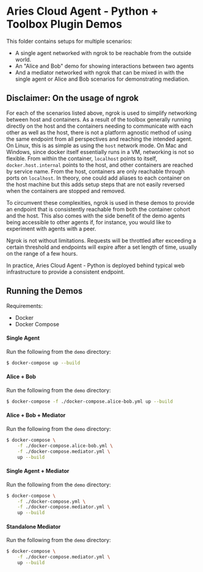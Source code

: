 Aries Cloud Agent - Python + Toolbox Plugin Demos
=================================================

This folder contains setups for multiple scenarios:

- A single agent networked with ngrok to be reachable from the outside world.
- An "Alice and Bob" demo for showing interactions between two agents
- And a mediator networked with ngrok that can be mixed in with the single agent
  or Alice and Bob scenarios for demonstrating mediation.

## Disclaimer: On the usage of ngrok

For each of the scenarios listed above, ngrok is used to simplify networking
between host and containers. As a result of the toolbox generally running
directly on the host and the containers needing to communicate with each other
as well as the host, there is not a platform agnostic method of using the same
endpoint from all perspectives and reaching the intended agent. On Linux, this
is as simple as using the `host` network mode. On Mac and Windows, since docker
itself essentially runs in a VM, networking is not so flexible. From within the
container, `localhost` points to itself, `docker.host.internal` points to the
host, and other containers are reached by service name. From the host,
containers are only reachable through ports on `localhost`. In theory, one could
add aliases to each container on the host machine but this adds setup steps that
are not easily reversed when the containers are stopped and removed.

To circumvent these complexities, ngrok is used in these demos to provide an
endpoint that is consistently reachable from both the container cohort and the
host. This also comes with the side benefit of the demo agents being accessible
to other agents if, for instance, you would like to experiment with agents with
a peer.

Ngrok is not without limitations. Requests will be throttled after exceeding a
certain threshold and endpoints will expire after a set length of time, usually
on the range of a few hours.

In practice, Aries Cloud Agent - Python is deployed behind typical web
infrastructure to provide a consistent endpoint.

## Running the Demos

Requirements:
- Docker
- Docker Compose

#### Single Agent

Run the following from the `demo` directory:

```sh
$ docker-compose up --build
```

#### Alice + Bob

Run the following from the `demo` directory:

```sh
$ docker-compose -f ./docker-compose.alice-bob.yml up --build
```

#### Alice + Bob + Mediator

Run the following from the `demo` directory:

```sh
$ docker-compose \
    -f ./docker-compose.alice-bob.yml \
    -f ./docker-compose.mediator.yml \
	up --build
```

#### Single Agent + Mediator

Run the following from the `demo` directory:

```sh
$ docker-compose \
    -f ./docker-compose.yml \
    -f ./docker-compose.mediator.yml \
	up --build
```

#### Standalone Mediator

Run the following from the `demo` directory:

```sh
$ docker-compose \
    -f ./docker-compose.mediator.yml \
	up --build
```
